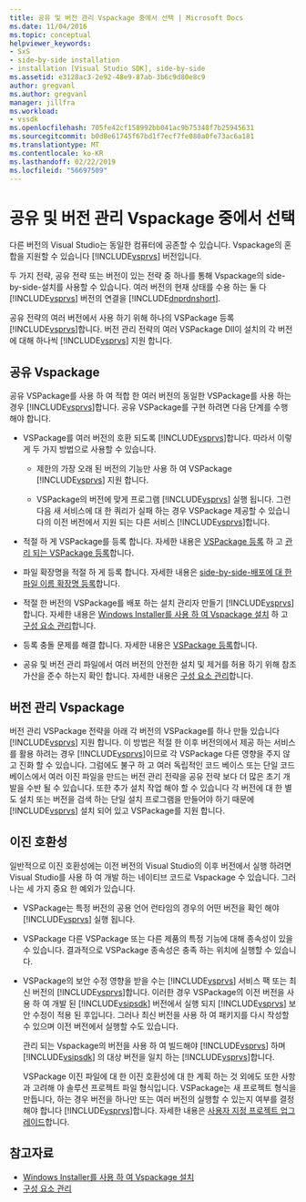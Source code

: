 ```yaml
---
title: 공유 및 버전 관리 Vspackage 중에서 선택 | Microsoft Docs
ms.date: 11/04/2016
ms.topic: conceptual
helpviewer_keywords:
- SxS
- side-by-side installation
- installation [Visual Studio SDK], side-by-side
ms.assetid: e3128ac3-2e92-48e9-87ab-3b6c9d80e8c9
author: gregvanl
ms.author: gregvanl
manager: jillfra
ms.workload:
- vssdk
ms.openlocfilehash: 705fe42cf158992bb041ac9b75348f7b25945631
ms.sourcegitcommit: b0d8e61745f67bd1f7ecf7fe080a0fe73ac6a181
ms.translationtype: MT
ms.contentlocale: ko-KR
ms.lasthandoff: 02/22/2019
ms.locfileid: "56697509"
---
```

# <a name="choose-between-shared-and-versioned-vspackages"></a>공유 및 버전 관리 Vspackage 중에서 선택
다른 버전의 Visual Studio는 동일한 컴퓨터에 공존할 수 있습니다. Vspackage의 혼합을 지원할 수 있습니다 [!INCLUDE[vsprvs](../code-quality/includes/vsprvs_md.md)] 버전입니다.

 두 가지 전략, 공유 전략 또는 버전이 있는 전략 중 하나를 통해 Vspackage의 side-by-side-설치를 사용할 수 있습니다. 여러 버전의 현재 상태를 수용 하는 둘 다 [!INCLUDE[vsprvs](../code-quality/includes/vsprvs_md.md)] 버전의 연결을 [!INCLUDE[dnprdnshort](../code-quality/includes/dnprdnshort_md.md)].

 공유 전략의 여러 버전에서 사용 하기 위해 하나의 VSPackage 등록 [!INCLUDE[vsprvs](../code-quality/includes/vsprvs_md.md)]합니다. 버전 관리 전략의 여러 VSPackage Dll이 설치의 각 버전에 대해 하나씩 [!INCLUDE[vsprvs](../code-quality/includes/vsprvs_md.md)] 지원 합니다.

## <a name="shared-vspackages"></a>공유 Vspackage
 공유 VSPackage를 사용 하 여 적합 한 여러 버전의 동일한 VSPackage를 사용 하는 경우 [!INCLUDE[vsprvs](../code-quality/includes/vsprvs_md.md)]합니다. 공유 VSPackage를 구현 하려면 다음 단계를 수행 해야 합니다.

- VSPackage를 여러 버전의 호환 되도록 [!INCLUDE[vsprvs](../code-quality/includes/vsprvs_md.md)]합니다. 따라서 이렇게 두 가지 방법으로 사용할 수 있습니다.

  - 제한의 가장 오래 된 버전의 기능만 사용 하 여 VSPackage [!INCLUDE[vsprvs](../code-quality/includes/vsprvs_md.md)] 지원 합니다.

  - VSPackage의 버전에 맞게 프로그램 [!INCLUDE[vsprvs](../code-quality/includes/vsprvs_md.md)] 실행 됩니다. 그런 다음 새 서비스에 대 한 쿼리가 실패 하는 경우 VSPackage 제공할 수 있습니다의 이전 버전에서 지원 되는 다른 서비스 [!INCLUDE[vsprvs](../code-quality/includes/vsprvs_md.md)]합니다.

- 적절 하 게 VSPackage를 등록 합니다. 자세한 내용은 [VSPackage 등록](../extensibility/internals/vspackage-registration.md) 하 고 [관리 되는 VSPackage 등록](https://msdn.microsoft.com/library/f69e0ea3-6a92-4639-8ca9-4c9c210e58a1)합니다.

- 파일 확장명을 적절 하 게 등록 합니다. 자세한 내용은 [side-by-side-배포에 대 한 파일 이름 확장명 등록](../extensibility/registering-file-name-extensions-for-side-by-side-deployments.md)합니다.

- 적절 한 버전의 VSPackage를 배포 하는 설치 관리자 만들기 [!INCLUDE[vsprvs](../code-quality/includes/vsprvs_md.md)]합니다. 자세한 내용은 [Windows Installer를 사용 하 여 Vspackage 설치](../extensibility/internals/installing-vspackages-with-windows-installer.md) 하 고 [구성 요소 관리](../extensibility/internals/component-management.md)합니다.

- 등록 충돌 문제를 해결 합니다. 자세한 내용은 [VSPackage 등록](../extensibility/internals/vspackage-registration.md)합니다.

- 공유 및 버전 관리 파일에서 여러 버전의 안전한 설치 및 제거를 허용 하기 위해 참조 가산을 준수 하는지 확인 합니다. 자세한 내용은 [구성 요소 관리](../extensibility/internals/component-management.md)합니다.

## <a name="versioned-vspackages"></a>버전 관리 Vspackage
 버전 관리 VSPackage 전략을 아래 각 버전의 VSPackage를 하나 만들 있습니다 [!INCLUDE[vsprvs](../code-quality/includes/vsprvs_md.md)] 지원 합니다. 이 방법은 적절 한 이후 버전의에서 제공 하는 서비스를 활용 하려는 경우 [!INCLUDE[vsprvs](../code-quality/includes/vsprvs_md.md)]이므로 각 VSPackage 다른 영향을 주지 않고 진화 할 수 있습니다. 그럼에도 불구 하 고 여러 독립적인 코드 베이스 또는 단일 코드 베이스에서 여러 이진 파일을 만드는 버전 관리 전략을 공유 전략 보다 더 많은 초기 개발을 수반 될 수 있습니다. 또한 추가 설치 작업 해야 할 수 있습니다 각 버전에 대 한 별도 설치 또는 버전을 검색 하는 단일 설치 프로그램을 만들어야 하기 때문에 [!INCLUDE[vsprvs](../code-quality/includes/vsprvs_md.md)] 설치 되어 있고 VSPackage를 지원 합니다.

## <a name="binary-compatibility"></a>이진 호환성
 일반적으로 이진 호환성에는 이전 버전의 Visual Studio의 이후 버전에서 실행 하려면 Visual Studio를 사용 하 여 개발 하는 네이티브 코드로 Vspackage 수 있습니다. 그러나는 세 가지 중요 한 예외가 있습니다.

- VSPackage는 특정 버전의 공용 언어 런타임의 경우의 어떤 버전을 확인 해야 [!INCLUDE[vsprvs](../code-quality/includes/vsprvs_md.md)] 실행 됩니다.

- VSPackage 다른 VSPackage 또는 다른 제품의 특정 기능에 대해 종속성이 있을 수 있습니다. 결과적으로 VSPackage 종속성은 충족 하는 위치에 실행할 수 있습니다.

- VSPackage의 보안 수정 영향을 받을 수는 [!INCLUDE[vsprvs](../code-quality/includes/vsprvs_md.md)] 서비스 팩 또는 최신 버전의 [!INCLUDE[vsprvs](../code-quality/includes/vsprvs_md.md)]합니다. 이러한 경우 VSPackage의 이전 버전을 사용 하 여 개발 된 [!INCLUDE[vsipsdk](../extensibility/includes/vsipsdk_md.md)] 버전에서 실행 되지 [!INCLUDE[vsprvs](../code-quality/includes/vsprvs_md.md)] 보안 수정이 적용 된 후입니다. 그러나 최신 버전을 사용 하 여 패키지를 다시 작성할 수 있으며 이전 버전에서 실행할 수도 있습니다.

  관리 되는 Vspackage의 버전을 사용 하 여 빌드해야 [!INCLUDE[vsprvs](../code-quality/includes/vsprvs_md.md)] 하며 [!INCLUDE[vsipsdk](../extensibility/includes/vsipsdk_md.md)] 의 대상 버전을 일치 하는 [!INCLUDE[vsprvs](../code-quality/includes/vsprvs_md.md)]합니다.

  VSPackage 이진 파일에 대 한 이진 호환성에 대 한 계획 하는 것 외에도 또한 사항과 고려해 야 솔루션 프로젝트 파일 형식입니다. VSPackage는 새 프로젝트 형식을 만듭니다, 하는 경우 버전을 하나만 또는 여러 버전의 실행할 수 있는지 여부를 결정 해야 합니다 [!INCLUDE[vsprvs](../code-quality/includes/vsprvs_md.md)]합니다. 자세한 내용은 [사용자 지정 프로젝트 업그레이드](../extensibility/internals/upgrading-projects.md#upgrading-custom-projects)합니다.

## <a name="see-also"></a>참고자료
- [Windows Installer를 사용 하 여 Vspackage 설치](../extensibility/internals/installing-vspackages-with-windows-installer.md)
- [구성 요소 관리](../extensibility/internals/component-management.md)